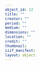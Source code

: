 ```yaml
---
object_id: 12
title: ""
creator: ""
period: ""
medium: ""
dimensions: ""
location: ""
credit: ""
thumbnail: 
iiif_manifest: 
layout: object
---
```



